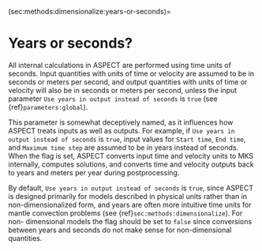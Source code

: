(sec:methods:dimensionalize:years-or-seconds)=
# Years or seconds?

All internal calculations in ASPECT are performed using time units of seconds.
Input quantities with units of time or velocity are assumed to be in seconds or meters per second, and output quantities with units of time or velocity will also be in seconds or meters per second, unless the input parameter `Use years in output instead of seconds` is `true` (see {ref}`parameters:global`).

This parameter is somewhat deceptively named, as it influences how ASPECT treats inputs as well as outputs.
For example, if `Use years in output instead of seconds` is `true`, input values for `Start time`, `End time`, and `Maximum time step` are assumed to be in years instead of seconds.
When the flag is set, ASPECT converts input time and velocity units to MKS internally, computes solutions, and converts time and velocity outputs back to years and meters per year during postprocessing.

By default, `Use years in output instead of seconds` is `true`, since ASPECT is designed primarily for models described in physical units rather than in non-dimensionalized form, and years are often more intuitive time units for mantle convection problems (see {ref}`sec:methods:dimensionalize`).
For non- dimensional models the flag should be set to `false` since conversions between years and seconds do not make sense for non-dimensional quantities.
